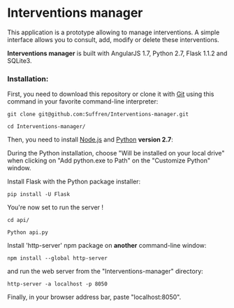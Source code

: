 # Interventions manager

This application is a prototype allowing to manage interventions. A simple interface allows you to consult, add, modify or delete these interventions.

**Interventions manager** is built with AngularJS 1.7, Python 2.7, Flask 1.1.2 and SQLite3.


### Installation:

First, you need to download this repository or clone it with [Git](https://git-scm.com/downloads) using this command in your favorite command-line interpreter:

`git clone git@github.com:Suffren/Interventions-manager.git`

`cd Interventions-manager/`

Then, you need to install [Node.js](https://nodejs.org/en/download/) and [Python](https://www.python.org/downloads/release/python-2713/) **version 2.7**:

During the Python installation, choose "Will be installed on your local drive" when clicking on "Add python.exe to Path" on the "Customize Python" window.

Install Flask with the Python package installer:

`pip install -U Flask`

You're now set to run the server !

`cd api/`

`Python api.py`

Install 'http-server' npm package on **another** command-line window:

`npm install --global http-server`

and run the web server from the "Interventions-manager" directory:

`http-server -a localhost -p 8050`

Finally, in your browser address bar, paste "localhost:8050".